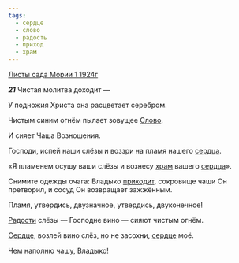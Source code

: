 ```yaml
---
tags:
  - сердце
  - слово
  - радость
  - приход
  - храм
---
```


[Листы сада Мории 1 1924г](https://127.0.0.1:4002/agni/1924)

___21___
Чистая молитва доходит —    

У подножия Христа она расцветает серебром.   

Чистым синим огнём пылает зовущее [Слово](../../../tags/#слово).   

И сияет Чаша Возношения.   

Господи, испей наши слёзы и воззри на пламя нашего [сердца](../../../tags/#[сердце](../../../tags/#сердце)).   

«Я пламенем осушу ваши слёзы и вознесу [храм](../../../tags/#храм) вашего [сердца](../../../tags/#[сердце](../../../tags/#сердце))».   

Снимите одежды очага: Владыко [приходит](../../../tags/#приход), сокровище чаши Он претворил, и сосуд Он возвращает зажжённым.   

Пламя, утвердись, двузначное, утвердись, двуконечное!   

[Радости](../../../tags/#радость) слёзы — Господне вино — сияют чистым огнём.   

[Сердце](../../../tags/#[сердце](../../../tags/#сердце)), возлей вино слёз, но не засохни, [сердце](../../../tags/#сердце) моё.   

Чем наполню чашу, Владыко!   

